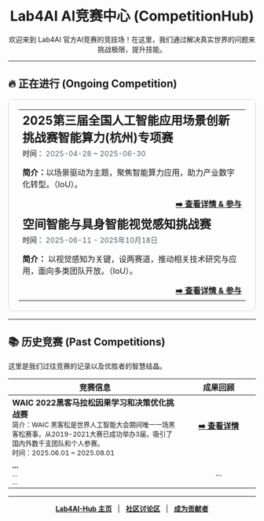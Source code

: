 <h1 align="center">Lab4AI AI竞赛中心 (CompetitionHub)</h1>

<p align="center">
  欢迎来到 Lab4AI 官方AI竞赛的竞技场！在这里，我们通过解决真实世界的问题来挑战极限，提升技能。
</p>

---

## 🔥 正在进行 (Ongoing Competition)

<table width="100%" style="border: 1px solid #d0d7de; border-radius: 8px; padding: 20px;">
  <tr>
    <td>
      <h2 style="margin-top: 0px; margin-bottom: 5px;">2025第三届全国人工智能应用场景创新挑战赛智能算力(杭州)专项赛</h2>
      <p style="color: #57606a; font-size: 0.9em; margin-top: 0px;">
        <strong>时间：</strong> 2025-04-28 ~ 2025-06-30
      </p>
      <p>
        <strong>简介：</strong>以场景驱动为主题，聚焦智能算力应用，助力产业数字化转型。（IoU）。
      </p>
      <p align="right" style="margin-bottom: 0px;">
      <a href="https://www.lab4ai.cn/competition/info?id=1956740088881844224"><strong>➡️ 查看详情 & 参与</strong></a>
        </a>
      </p>
    </td>
  </tr>
  <tr>
    <td>
      <h2 style="margin-top: 0px; margin-bottom: 5px;">空间智能与具身智能视觉感知挑战赛</h2>
      <p style="color: #57606a; font-size: 0.9em; margin-top: 0px;">
        <strong>时间：</strong> 2025-06-11 - 2025年10月18日
      </p>
      <p>
        <strong>简介：</strong> 以视觉感知为关键，设两赛道，推动相关技术研究与应用，面向多类团队开放。（IoU）。
      </p>
      <p align="right" style="margin-bottom: 0px;">
        <a href="https://www.lab4ai.cn/competition/info?id=1956712783097757696"><strong>➡️ 查看详情 & 参与</strong></a>
        </a>
      </p>
    </td>
  </tr>
</table>

---

## 📚 历史竞赛 (Past Competitions)

这里是我们过往竞赛的记录以及优胜者的智慧结晶。

<table width="100%">
  <thead>
    <tr>
      <th width="70%">竞赛信息</th>
      <th width="30%" align="center">成果回顾</th>
    </tr>
  </thead>
  <tbody>
    <tr>
      <td>
        <strong>WAIC 2022黑客马拉松因果学习和决策优化挑战赛</strong>
        <br>
        <small>简介：WAIC 黑客松是世界人工智能大会期间唯一一场黑客松赛事，从2019-2021大赛已成功举办3届，吸引了国内外数千支团队和个人参赛。</small>
        <br>
        <small>时间：2025.06.01 ~ 2025.08.01</small>
      </td>
      <td align="center">
        <a href="https://www.lab4ai.cn/competition/info?id=1956750899574575104"><strong>➡️ 查看详情</strong></a>
      </td>
    </tr>
    <tr>
      <td>
        <strong>...</strong>
        <br>
        <small>...</small>
        <br>
        <small>...</small>
      </td>
      <td align="center">
        ...
      </td>
    </tr>
  </tbody>
</table>

---
<p align="center">
  <strong><a href="https://github.com/Lab4AI-Hub">Lab4AI-Hub 主页</a></strong>
  &nbsp;&nbsp;|&nbsp;&nbsp;
  <strong><a href="【社区讨论区链接】">社区讨论区</a></strong>
  &nbsp;&nbsp;|&nbsp;&nbsp;
  <strong><a href="https://github.com/Lab4AI-Hub/PaperHub/blob/main/CONTRIBUTING.md">成为贡献者</a></strong>
</p>
